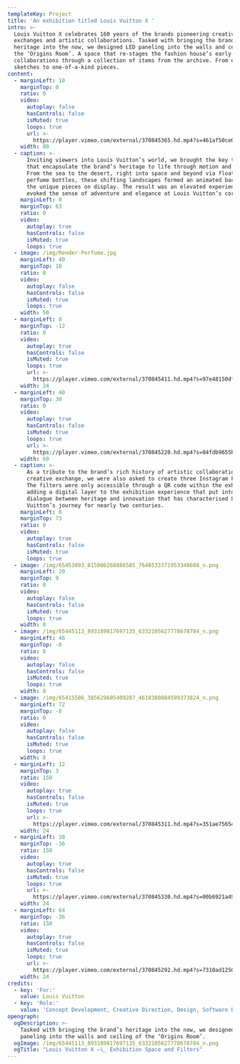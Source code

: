 ```yaml
---
templateKey: Project
title: 'An exhibition titled Louis Vuitton X '
intro: >-
  Louis Vuitton X celebrates 160 years of the brands pioneering creative
  exchanges and artistic collaborations. Tasked with bringing the brand’s
  heritage into the now, we designed LED paneling into the walls and ceiling of
  the ‘Origins Room’. A space that re-stages the fashion house’s early artistic
  collaborations through a collection of items from the archive. From early
  sketches to one-of-a-kind pieces.
content:
  - marginLeft: 10
    marginTop: 0
    ratio: 0
    video:
      autoplay: false
      hasControls: false
      isMuted: true
      loops: true
      url: >-
        https://player.vimeo.com/external/370845365.hd.mp4?s=461af50ce0ea8b60b77bc8bb90c45319f9a80e14&profile_id=175
    width: 80
  - caption: >-
      Inviting viewers into Louis Vuitton’s world, we brought the key themes
      that encapsulate the brand’s heritage to life through motion and sound.
      From the sea to the desert, right into space and beyond via floating
      perfume bottles, these shifting landscapes formed an animated backdrop to
      the unique pieces on display. The result was an elevated experience that
      evoked the sense of adventure and elegance at Louis Vuitton’s core.
    marginLeft: 0
    marginTop: 63
    ratio: 0
    video:
      autoplay: true
      hasControls: false
      isMuted: true
      loops: true
  - image: /img/Render-Perfume.jpg
    marginLeft: 40
    marginTop: 10
    ratio: 0
    video:
      autoplay: false
      hasControls: false
      isMuted: true
      loops: true
    width: 50
  - marginLeft: 8
    marginTop: -12
    ratio: 0
    video:
      autoplay: true
      hasControls: false
      isMuted: true
      loops: true
      url: >-
        https://player.vimeo.com/external/370845411.hd.mp4?s=97e48150dfaefef981dff937eaa2d200d565b9cf&profile_id=175
    width: 24
  - marginLeft: 40
    marginTop: 30
    ratio: 0
    video:
      autoplay: true
      hasControls: false
      isMuted: true
      loops: true
      url: >-
        https://player.vimeo.com/external/370845220.hd.mp4?s=84fdb9655b42c067a54408c6aef2c17b032ecdf6&profile_id=175
    width: 60
  - caption: >-
      As a tribute to the brand’s rich history of artistic collaborations and
      creative exchange, we were also asked to create three Instagram Filters.
      The filters were only accessible through a QR code within the exhibition,
      adding a digital layer to the exhibition experience that put into play the
      dialogue between heritage and innovation that has characterised Louis
      Vuitton’s journey for nearly two centuries.
    marginLeft: 0
    marginTop: 73
    ratio: 0
    video:
      autoplay: true
      hasControls: false
      isMuted: true
      loops: true
  - image: /img/65453893_815006268886585_7648533371953348608_n.png
    marginLeft: 20
    marginTop: 9
    ratio: 0
    video:
      autoplay: false
      hasControls: false
      isMuted: true
      loops: true
    width: 8
  - image: /img/65445113_893189817697135_6332105627778678784_n.png
    marginLeft: 46
    marginTop: -8
    ratio: 0
    video:
      autoplay: false
      hasControls: false
      isMuted: true
      loops: true
    width: 8
  - image: /img/65415586_385629605409287_4618380884599373824_n.png
    marginLeft: 72
    marginTop: -8
    ratio: 0
    video:
      autoplay: false
      hasControls: false
      isMuted: true
      loops: true
    width: 8
  - marginLeft: 12
    marginTop: 3
    ratio: 150
    video:
      autoplay: true
      hasControls: false
      isMuted: true
      loops: true
      url: >-
        https://player.vimeo.com/external/370845311.hd.mp4?s=351ae75654db4d1fe846e209e197e907ebe63726&profile_id=174
    width: 24
  - marginLeft: 38
    marginTop: -36
    ratio: 150
    video:
      autoplay: true
      hasControls: false
      isMuted: true
      loops: true
      url: >-
        https://player.vimeo.com/external/370845330.hd.mp4?s=00b6921a496740a65e32387f877b25f8851c0a41&profile_id=174
    width: 24
  - marginLeft: 64
    marginTop: -36
    ratio: 150
    video:
      autoplay: true
      hasControls: false
      isMuted: true
      loops: true
      url: >-
        https://player.vimeo.com/external/370845292.hd.mp4?s=7310ad125069983a5e49b79727e696186e77a41e&profile_id=174
    width: 24
credits:
  - key: 'For:'
    value: Louis Vuitton
  - key: 'Role:'
    value: 'Concept Development, Creative Direction, Design, Software Development'
opengraph:
  ogDescription: >-
    Tasked with bringing the brand’s heritage into the now, we designed LED
    paneling into the walls and ceiling of the ‘Origins Room’.
  ogImage: /img/65445113_893189817697135_6332105627778678784_n.png
  ogTitle: "Louis Vuitton X –\_ Exhibition Space and Filters"
---
```


